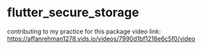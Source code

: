 # flutter_secure_storage

contributing to my practice for this package
video link:
https://affanrehman1278.vids.io/videos/7990d1bf1218e6c5f0/video
